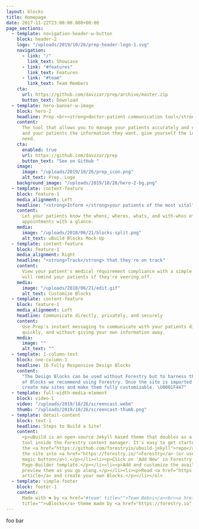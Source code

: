 ```yaml
---
layout: blocks
title: Homepage
date: 2017-11-22T23:00:00.000+00:00
page_sections:
  - template: navigation-header-w-button
    block: header-2
    logo: "/uploads/2019/10/26/prep-header-logo-1.svg"
    navigation:
      - link: "/"
        link_text: Showcase
      - link: "#features"
        link_text: Features
      - link: "#team"
        link_text: Team Members
    cta:
      url: https://github.com/davzzar/prep/archive/master.zip
      button_text: Download
  - template: hero-banner-w-image
    block: hero-2
    headline: Prep.<br><strong>doctor-patient communication tool</strong>
    content:
      The tool that allows you to manage your patients accurately and effectively.<br>Give
      and your patients the information they want, give yourself the information you
      need.
    cta:
      enabled: true
      url: https://github.com/davzzar/prep
      button_text: "See on GitHub "
    image:
      image: "/uploads/2019/10/26/prep_icon.png"
      alt_text: Prep. Logo
    background_image: "/uploads/2019/10/26/hero-2-bg.png"
  - template: content-feature
    block: feature-1
    media_alignment: Left
    headline: "<strong>Inform </strong>your patients of the most vital"
    content:
      Let your patients know the whens, wheres, whats, and with-whos of their
      appointments with a glance.
    media:
      image: "/uploads/2018/06/21/blocks-split.png"
      alt_text: uBuild Blocks Mock-Up
  - template: content-feature
    block: feature-1
    media_alignment: Right
    headline: "<strong>Track</strong> that they're on track"
    content:
      View your patient's medical requirement compliance with a simple UI. Prep
      will remind your patients if they're veering off.
    media:
      image: "/uploads/2018/06/21/edit.gif"
      alt_text: Customize Blocks
  - template: content-feature
    block: feature-1
    media_alignment: Left
    headline: Communicate directly, privately, and securely
    content:
      Use Prep's instant messaging to communicate with your patients directly,
      quickly, and without giving your own information away.
    media:
      image: ""
      alt_text: ""
  - template: 1-column-text
    block: one-column-1
    headline: 16 Fully Responsive Design Blocks
    content:
      "The Design Blocks can be used without Forestry but to harness the power
      of Blocks we recommend using Forestry. Once the site is imported you can immediately
      create new sites and make them fully customizable. \U0001F447"
  - template: full-width-media-element
    block: video-1
    video: "/uploads/2019/10/26/screencast.webm"
    thumb: "/uploads/2019/10/26/screencast-thumb.png"
  - template: detail-content
    block: text-1
    headline: Steps to Build a Site!
    content:
      <p>uBuild is an open-source Jekyll based theme that doubles as a builder
      tool inside the Forestry content manager. It's easy to get started!</p><ol><li><p>Fork
      the <a href="https://github.com/forestryio/ubuild-jekyll">repo</a> and import
      the site into <a href="https://forestry.io/">Forestry</a> (or use <a href="https://forestry.io/blog/ubuild-a-new-theme-for-static-sites-using-blocks#even-quicker-start">our
      magic button</a>).</p></li><li><p>Click on 'Add New' in Forestry and select the
      Page-Builder template.</p></li><li><p>Add and customize the available Blocks and
      preview them as you go along.</p></li><li><p>Read <a href="https://forestry.io/blog/ubuild-a-new-theme-for-static-sites-using-blocks/">our
      article</a> and create your own Blocks.</p></li></ol>
  - template: simple-footer
    block: footer-1
    content:
      Made with ❤︎ by <a href="#team" title="">Team Bebsi</a><br><a href="https://forestry.io/blog/ubuild-a-new-theme-for-static-sites-using-blocks/"
      title="">uBlocks</a> theme made by <a href="https://forestry.io" title="">Forestry.io</a>
---
```


foo bar
